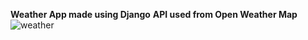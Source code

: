 **Weather App made using Django**
**API used from Open Weather Map**
![weather](https://user-images.githubusercontent.com/37765578/87249527-2e011380-c47d-11ea-9f09-522ca10290e1.png)

